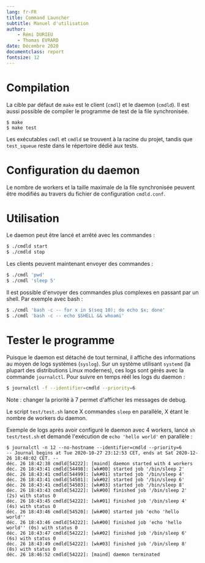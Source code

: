 ```yaml
---
lang: fr-FR
title: Command Launcher
subtitle: Manuel d'utilisation
author:
    - Rémi DURIEU
    - Thomas EVRARD
date: Décembre 2020
documentclass: report
fontsize: 12
---
```


# Compilation

La cible par défaut de `make` est le client (`cmdl`) et le daemon (`cmdld`).
Il est aussi possible de compiler le programme de test de la file synchronisée.

```
$ make
$ make test
```

Les exécutables `cmdl` et `cmdld` se trouvent à la racine du projet, tandis que
`test_squeue` reste dans le répertoire dédié aux tests.

# Configuration du daemon

Le nombre de workers et la taille maximale de la file synchronisée peuvent être
modifiés au travers du fichier de configuration `cmdld.conf`.

# Utilisation

Le daemon peut être lancé et arrêté avec les commandes :

```sh
$ ./cmdld start
$ ./cmdld stop
```

Les clients peuvent maintenant envoyer des commandes :

```sh
$ ./cmdl 'pwd'
$ ./cmdl 'sleep 5'
```

Il est possible d'envoyer des commandes plus complexes en passant par un shell.
Par exemple avec bash : 

```sh
$ ./cmdl 'bash -c -- for x in $(seq 10); do echo $x; done'
$ ./cmdl 'bash -c -- echo $SHELL && whoami'
```

# Tester le programme

Puisque le daemon est détaché de tout terminal, il affiche des informations au
moyen de logs systèmes (`syslog`). Sur un système utilisant `systemd` (la
plupart des distributions Linux modernes), ces logs sont gérés avec la commande
`journalctl`. Pour suivre en temps réél les logs du daemon :

```sh
$ journalctl -f --identifier=cmdld --priority=6
```

Note : changer la priorité à 7 permet d'afficher les messages de debug.

Le script `test/test.sh` lance X commandes `sleep` en parallèle, X étant le
nombre de workers du daemon.

Exemple de logs après avoir configuré le daemon avec 4 workers, lancé
`sh test/test.sh` et demandé l'exécution de `echo 'hello world'` en parallèle :

```
$ journalctl -n 12 --no-hostname --identifier=cmdld --priority=6
-- Journal begins at Tue 2020-10-27 23:12:53 CET, ends at Sat 2020-12-26 18:48:02 CET. --
déc. 26 18:42:38 cmdld[54222]: [maind] daemon started with 4 workers
déc. 26 18:43:41 cmdld[54498]: [wk#00] started job '/bin/sleep 2'
déc. 26 18:43:41 cmdld[54499]: [wk#01] started job '/bin/sleep 4'
déc. 26 18:43:41 cmdld[54501]: [wk#02] started job '/bin/sleep 6'
déc. 26 18:43:41 cmdld[54503]: [wk#03] started job '/bin/sleep 8'
déc. 26 18:43:43 cmdld[54222]: [wk#00] finished job '/bin/sleep 2' (2s) with status 0
déc. 26 18:43:45 cmdld[54222]: [wk#01] finished job '/bin/sleep 4' (4s) with status 0
déc. 26 18:43:46 cmdld[54520]: [wk#00] started job 'echo 'hello world''
déc. 26 18:43:46 cmdld[54222]: [wk#00] finished job 'echo 'hello world'' (0s) with status 0
déc. 26 18:43:47 cmdld[54222]: [wk#02] finished job '/bin/sleep 6' (6s) with status 0
déc. 26 18:43:49 cmdld[54222]: [wk#03] finished job '/bin/sleep 8' (8s) with status 0
déc. 26 18:46:52 cmdld[54222]: [maind] daemon terminated
```
